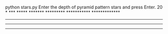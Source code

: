 python stars.py
Enter the depth of pyramid pattern stars and press Enter.
20
          *
	 ***
        *****
       *******
      *********
     ***********
    *************
   ***************
  *****************
 *******************
